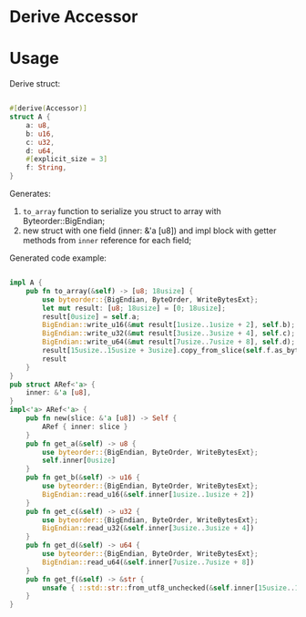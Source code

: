 # Derive Accessor

# Usage

Derive struct:

```rust

#[derive(Accessor)]
struct A {
    a: u8,
    b: u16,
    c: u32,
    d: u64,
    #[explicit_size = 3]
    f: String,
}

```

Generates:
1) `to_array` function to serialize you struct to array with Byteorder::BigEndian;
2) new struct with one field (inner: &'a [u8]) and impl block with getter methods from `inner` reference for each field;

Generated code example:

```rust

impl A {
    pub fn to_array(&self) -> [u8; 18usize] {
        use byteorder::{BigEndian, ByteOrder, WriteBytesExt};
        let mut result: [u8; 18usize] = [0; 18usize];
        result[0usize] = self.a;
        BigEndian::write_u16(&mut result[1usize..1usize + 2], self.b);
        BigEndian::write_u32(&mut result[3usize..3usize + 4], self.c);
        BigEndian::write_u64(&mut result[7usize..7usize + 8], self.d);
        result[15usize..15usize + 3usize].copy_from_slice(self.f.as_bytes());
        result
    }
}
pub struct ARef<'a> {
    inner: &'a [u8],
}
impl<'a> ARef<'a> {
    pub fn new(slice: &'a [u8]) -> Self {
        ARef { inner: slice }
    }
    pub fn get_a(&self) -> u8 {
        use byteorder::{BigEndian, ByteOrder, WriteBytesExt};
        self.inner[0usize]
    }
    pub fn get_b(&self) -> u16 {
        use byteorder::{BigEndian, ByteOrder, WriteBytesExt};
        BigEndian::read_u16(&self.inner[1usize..1usize + 2])
    }
    pub fn get_c(&self) -> u32 {
        use byteorder::{BigEndian, ByteOrder, WriteBytesExt};
        BigEndian::read_u32(&self.inner[3usize..3usize + 4])
    }
    pub fn get_d(&self) -> u64 {
        use byteorder::{BigEndian, ByteOrder, WriteBytesExt};
        BigEndian::read_u64(&self.inner[7usize..7usize + 8])
    }
    pub fn get_f(&self) -> &str {
        unsafe { ::std::str::from_utf8_unchecked(&self.inner[15usize..15usize + 3usize]) }
    }
}


```
